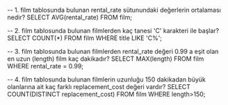 -- 1. film tablosunda bulunan rental_rate sütunundaki değerlerin ortalaması nedir?
SELECT AVG(rental_rate) FROM film;

-- 2. film tablosunda bulunan filmlerden kaç tanesi 'C' karakteri ile başlar?
SELECT COUNT(*) FROM film WHERE title LIKE 'C%';

-- 3. film tablosunda bulunan filmlerden rental_rate değeri 0.99 a eşit olan en uzun (length) film kaç dakikadır?
SELECT MAX(length) FROM film WHERE rental_rate = 0.99;

-- 4. film tablosunda bulunan filmlerin uzunluğu 150 dakikadan büyük olanlarına ait kaç farklı replacement_cost değeri vardır?
SELECT COUNT(DISTINCT replacement_cost) FROM film WHERE length>150;
